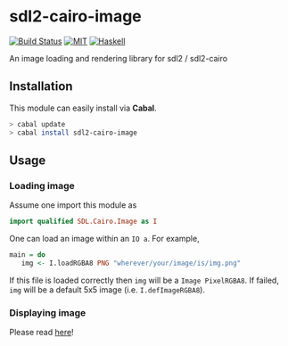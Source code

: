 # sdl2-cairo-image

[![Build Status](https://api.travis-ci.org/jaiyalas/sdl2-cairo-image.png?branch=stable)](http://travis-ci.org/jaiyalas/sdl2-cairo-image)
[![MIT](http://b.repl.ca/v1/license-MIT-blue.png)](https://en.wikipedia.org/wiki/MIT_licenses)
[![Haskell](http://b.repl.ca/v1/language-haskell-orange.png)](http://haskell.org)

An image loading and rendering library for sdl2 / sdl2-cairo

## Installation

This module can easily install via **Cabal**.

``` bash
> cabal update
> cabal install sdl2-cairo-image
```

## Usage

### Loading image

Assume one import this module as

``` haskell
import qualified SDL.Cairo.Image as I
```

One can load an image within an `IO a`.
For example,

``` haskell
main = do
   img <- I.loadRGBA8 PNG "wherever/your/image/is/img.png"
```

If this file is loaded correctly then `img` will be a `Image PixelRGBA8`.
If failed, `img` will be a default 5x5 image (i.e. `I.defImageRGBA8`).

### Displaying image

Please read [here](https://hackage.haskell.org/package/sdl2-cairo-image/docs/SDL-Cairo-Image-Render.html)!

